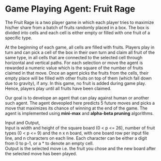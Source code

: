 <h1> Game Playing Agent: Fruit Rage</h1>

The Fruit Rage is a two player game in which each player tries to maximize his/her share from a batch of fruits randomly placed in a box. The box is divided into cells and each cell is either empty or filled with one fruit of a specific type.<br>

At the beginning of each game, all cells are filled with fruits. Players play in turn and can pick a cell of the box in their own turn and claim all fruit of the same type, in all cells that are connected to the selected cell through horizontal and vertical paths. For each selection or move the agent is rewarded a numeric value which is the square of the number of fruits claimed in that move. Once an agent picks the fruits from the cells, their empty place will be filled with other fruits on top of them (which fall down due to gravity), if any. In this game, no fruit is added during game play. Hence, players play until all fruits have been claimed.<br>

Our goal is to develope an agent that can play against human or another such agent. The agent deveopled here predicts 5 future moves and picks a move that maximizes its chance of winning at the end of the game. The agent is implemented using <b>mini-max</b> and <b>alpha-beta pruning</b> algorithms. <br>

Input and Output,<br>
Input is width and height of the square board (0 < p <= 26), number of fruit types (0 < p <= 9) and the n x n board, with one board row per input file line, and n characters on each line. Each character can be either a digit from 0 to p-1, or a * to denote an empty cell. <br>
Output is the selected move i.e. the fruit you chose and the new board after the selected move has been played. <br>
